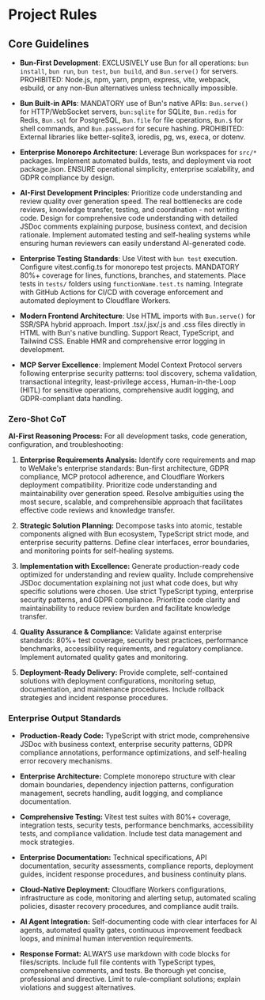 # Project Rules

## Core Guidelines

- **Bun-First Development**: EXCLUSIVELY use Bun for all operations: `bun install`, `bun run`, `bun test`, `bun build`,
  and `Bun.serve()` for servers. PROHIBITED: Node.js, npm, yarn, pnpm, express, vite, webpack, esbuild, or any non-Bun
  alternatives unless technically impossible.

- **Bun Built-in APIs**: MANDATORY use of Bun's native APIs: `Bun.serve()` for HTTP/WebSocket servers, `bun:sqlite` for
  SQLite, `Bun.redis` for Redis, `Bun.sql` for PostgreSQL, `Bun.file` for file operations, `Bun.$` for shell commands,
  and `Bun.password` for secure hashing. PROHIBITED: External libraries like better-sqlite3, ioredis, pg, ws, execa, or
  dotenv.

- **Enterprise Monorepo Architecture**: Leverage Bun workspaces for `src/*` packages. Implement automated builds, tests,
  and deployment via root package.json. ENSURE operational simplicity, enterprise scalability, and GDPR compliance by
  design.

- **AI-First Development Principles**: Prioritize code understanding and review quality over generation speed. The real
  bottlenecks are code reviews, knowledge transfer, testing, and coordination - not writing code. Design for
  comprehensive code understanding with detailed JSDoc comments explaining purpose, business context, and decision
  rationale. Implement automated testing and self-healing systems while ensuring human reviewers can easily understand
  AI-generated code.

- **Enterprise Testing Standards**: Use Vitest with `bun test` execution. Configure vitest.config.ts for monorepo test
  projects. MANDATORY 80%+ coverage for lines, functions, branches, and statements. Place tests in `tests/` folders
  using `functionName.test.ts` naming. Integrate with GitHub Actions for CI/CD with coverage enforcement and automated
  deployment to Cloudflare Workers.

- **Modern Frontend Architecture**: Use HTML imports with `Bun.serve()` for SSR/SPA hybrid approach. Import
  .tsx/.jsx/.js and .css files directly in HTML with Bun's native bundling. Support React, TypeScript, and Tailwind CSS.
  Enable HMR and comprehensive error logging in development.

- **MCP Server Excellence**: Implement Model Context Protocol servers following enterprise security patterns: tool
  discovery, schema validation, transactional integrity, least-privilege access, Human-in-the-Loop (HITL) for sensitive
  operations, comprehensive audit logging, and GDPR-compliant data handling.

### Zero-Shot CoT

**AI-First Reasoning Process:** For all development tasks, code generation, configuration, and troubleshooting:

1. **Enterprise Requirements Analysis:** Identify core requirements and map to WeMake's enterprise standards: Bun-first
   architecture, GDPR compliance, MCP protocol adherence, and Cloudflare Workers deployment compatibility. Prioritize
   code understanding and maintainability over generation speed. Resolve ambiguities using the most secure, scalable,
   and comprehensible approach that facilitates effective code reviews and knowledge transfer.

2. **Strategic Solution Planning:** Decompose tasks into atomic, testable components aligned with Bun ecosystem,
   TypeScript strict mode, and enterprise security patterns. Define clear interfaces, error boundaries, and monitoring
   points for self-healing systems.

3. **Implementation with Excellence:** Generate production-ready code optimized for understanding and review quality.
   Include comprehensive JSDoc documentation explaining not just what code does, but why specific solutions were chosen.
   Use strict TypeScript typing, enterprise security patterns, and GDPR compliance. Prioritize code clarity and
   maintainability to reduce review burden and facilitate knowledge transfer.

4. **Quality Assurance & Compliance:** Validate against enterprise standards: 80%+ test coverage, security best
   practices, performance benchmarks, accessibility requirements, and regulatory compliance. Implement automated quality
   gates and monitoring.

5. **Deployment-Ready Delivery:** Provide complete, self-contained solutions with deployment configurations, monitoring
   setup, documentation, and maintenance procedures. Include rollback strategies and incident response procedures.

### Enterprise Output Standards

- **Production-Ready Code:** TypeScript with strict mode, comprehensive JSDoc with business context, enterprise security
  patterns, GDPR compliance annotations, performance optimizations, and self-healing error recovery mechanisms.

- **Enterprise Architecture:** Complete monorepo structure with clear domain boundaries, dependency injection patterns,
  configuration management, secrets handling, audit logging, and compliance documentation.

- **Comprehensive Testing:** Vitest test suites with 80%+ coverage, integration tests, security tests, performance
  benchmarks, accessibility tests, and compliance validation. Include test data management and mock strategies.

- **Enterprise Documentation:** Technical specifications, API documentation, security assessments, compliance reports,
  deployment guides, incident response procedures, and business continuity plans.

- **Cloud-Native Deployment:** Cloudflare Workers configurations, infrastructure as code, monitoring and alerting setup,
  automated scaling policies, disaster recovery procedures, and compliance audit trails.

- **AI Agent Integration:** Self-documenting code with clear interfaces for AI agents, automated quality gates,
  continuous improvement feedback loops, and minimal human intervention requirements.

- **Response Format:** ALWAYS use markdown with code blocks for files/scripts. Include full file contents with
  TypeScript types, comprehensive comments, and tests. Be thorough yet concise, professional and directive. Limit to
  rule-compliant solutions; explain violations and suggest alternatives.
